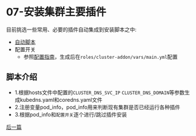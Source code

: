 # 07-安装集群主要插件

目前挑选一些常用、必要的插件自动集成到安装脚本之中:  
- [自动脚本](../../roles/cluster-addon/tasks/main.yml)
- 配置开关
  - 参照[配置指南](config_guide.md)，生成后在`roles/cluster-addon/vars/main.yml`配置

## 脚本介绍

- 1.根据hosts文件中配置的`CLUSTER_DNS_SVC_IP` `CLUSTER_DNS_DOMAIN`等参数生成kubedns.yaml和coredns.yaml文件
- 2.注册变量pod_info，pod_info用来判断现有集群是否已经运行各种插件
- 3.根据pod_info和`配置开关`逐个进行/跳过插件安装



[后一篇](08-cluster-storage.md)
